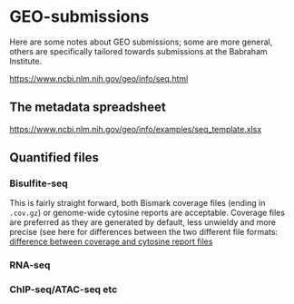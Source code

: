 # GEO-submissions

Here are some notes about GEO submissions; some are more general, others are specifically tailored towards submissions at the Babraham Institute.

https://www.ncbi.nlm.nih.gov/geo/info/seq.html


## The metadata spreadsheet


https://www.ncbi.nlm.nih.gov/geo/info/examples/seq_template.xlsx

## Quantified files

### Bisulfite-seq 

This is fairly straight forward, both Bismark coverage files (ending in `.cov.gz`) or genome-wide cytosine reports are acceptable. Coverage files are preferred as they are generated by default, less unwieldy and more precise (see here for differences between the two different file formats: [difference between coverage and cytosine report files](https://github.com/FelixKrueger/Bismark/blob/master/Docs/FAQ.md#context-changediscrepancy-between-bismark-coverage-and-genome-wide-cytosine-reports)

### RNA-seq

### ChIP-seq/ATAC-seq etc

